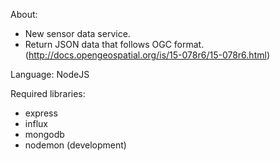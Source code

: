 About:
- New sensor data service.
- Return JSON data that follows OGC format. (http://docs.opengeospatial.org/is/15-078r6/15-078r6.html)

Language:
NodeJS

Required libraries:
- express
- influx
- mongodb
- nodemon (development)